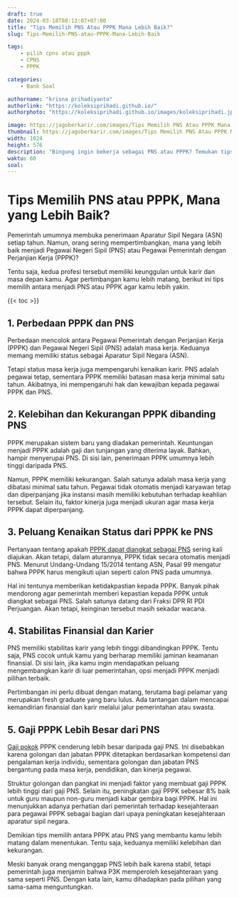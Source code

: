 ```yaml
---
draft: true
date: 2024-03-18T08:13:07+07:00
title: "Tips Memilih PNS Atau PPPK Mana Lebih Baik?"
slug: Tips-Memilih-PNS-atau-PPPK-Mana-Lebih-Baik

tags:
    - pilih cpns atau pppk
    - CPNS
    - PPPK

categories:
    - Bank Soal

authorname: "krisna prihadiyanto"
authorlink: "https://koleksiprihadi.github.io/"
authorphoto: "https://koleksiprihadi.github.io/images/koleksiprihadi.jpeg"

image: https://jagoberkarir.com/images/Tips Memilih PNS Atau PPPK Mana Lebih Baik.png
thumbnail: https://jagoberkarir.com/images/Tips Memilih PNS Atau PPPK Mana Lebih Baik.png
width: 1024
height: 576
description: "Bingung ingin bekerja sebagai PNS atau PPPK? Temukan tips memilih PNS atau P3K agar keputusanmu menjadi matang. Baca selengkapnya di sini."
waktu: 60
soal:
---
```


# Tips Memilih PNS atau PPPK, Mana yang Lebih Baik?

Pemerintah umumnya membuka penerimaan Aparatur Sipil Negara (ASN) setiap tahun. Namun, orang sering mempertimbangkan, mana yang lebih baik menjadi Pegawai Negeri Sipil (PNS) atau Pegawai Pemerintah dengan Perjanjian Kerja (PPPK)?

Tentu saja, kedua profesi tersebut memiliki keunggulan untuk karir dan masa depan kamu. Agar pertimbangan kamu lebih matang, berikut ini tips memilih antara menjadi PNS atau PPPK agar kamu lebih yakin.

{{< toc >}}

## 1. Perbedaan PPPK dan PNS

Perbedaan mencolok antara Pegawai Pemerintah dengan Perjanjian Kerja (PPPK) dan Pegawai Negeri Sipil (PNS) adalah masa kerja. Keduanya memang memiliki status sebagai Aparatur Sipil Negara (ASN). 

Tetapi status masa kerja juga mempengaruhi kenaikan karir. PNS adalah pegawai tetap, sementara PPPK memiliki batasan masa kerja minimal satu tahun. Akibatnya, ini mempengaruhi hak dan kewajiban kepada pegawai PPPK dan PNS.

## 2. Kelebihan dan Kekurangan PPPK dibanding PNS

PPPK merupakan sistem baru yang diadakan pemerintah. Keuntungan menjadi PPPK adalah gaji dan tunjangan yang diterima layak. Bahkan, hampir menyerupai PNS. Di sisi lain, penerimaan PPPK umumnya lebih tinggi daripada PNS.

Namun, PPPK memiliki kekurangan. Salah satunya adalah masa kerja yang dibatasi minimal satu tahun. Pegawai tidak otomatis menjadi karyawan tetap dan diperpanjang jika instansi masih memiliki kebutuhan terhadap keahlian tersebut. Selain itu, faktor kinerja juga menjadi ukuran agar masa kerja PPPK dapat diperpanjang.

## 3. Peluang Kenaikan Status dari PPPK ke PNS

Pertanyaan tentang apakah [PPPK dapat diangkat sebagai PNS](https://news.detik.com/kolom/d-7110448/pdi-perjuangan-minta-pemerintah-segera-angkat-p3k-jadi-pns) sering kali diajukan. Akan tetapi, dalam aturannya, PPPK tidak secara otomatis menjadi PNS. Menurut Undang-Undang 15/2014 tentang ASN, Pasal 99 mengatur bahwa PPPK harus mengikuti ujian seperti calon PNS pada umumnya.

Hal ini tentunya memberikan ketidakpastian kepada PPPK. Banyak pihak mendorong agar pemerintah memberi kepastian kepada PPPK untuk diangkat sebagai PNS. Salah satunya datang dari Fraksi DPR RI PDI Perjuangan. Akan tetapi, keinginan tersebut masih sekadar wacana.

## 4. Stabilitas Finansial dan Karier

PNS memiliki stabilitas karir yang lebih tinggi dibandingkan PPPK. Tentu saja, PNS cocok untuk kamu yang berharap memiliki jaminan keamanan finansial. Di sisi lain, jika kamu ingin mendapatkan peluang mengembangkan karir di luar pemerintahan, opsi menjadi PPPK menjadi pilihan terbaik.

Pertimbangan ini perlu dibuat dengan matang, terutama bagi pelamar yang merupakan fresh graduate yang baru lulus. Ada tantangan dalam mencapai kemandirian finansial dan karir melalui jalur pemerintahan atau swasta.

## 5. Gaji PPPK Lebih Besar dari PNS

[Gaji pokok](https://an-nur.ac.id/blog/mengapa-gaji-p3k-lebih-besar-dari-gaji-pns-berikut-penjelasannya.html) PPPK cenderung lebih besar daripada gaji PNS. Ini disebabkan karena golongan dan jabatan PPPK ditetapkan berdasarkan kompetensi dan pengalaman kerja individu, sementara golongan dan jabatan PNS bergantung pada masa kerja, pendidikan, dan kinerja pegawai.

Struktur golongan dan pangkat ini menjadi faktor yang membuat gaji PPPK lebih tinggi dari gaji PNS. Selain itu, peningkatan gaji PPPK sebesar 8% baik untuk guru maupun non-guru menjadi kabar gembira bagi PPPK. Hal ini menunjukkan adanya perhatian dari pemerintah terhadap kesejahteraan para pegawai PPPK sebagai bagian dari upaya peningkatan kesejahteraan aparatur sipil negara.

Demikian tips memilih antara PPPK atau PNS yang membantu kamu lebih matang dalam menentukan. Tentu saja, keduanya memiliki kelebihan dan kekurangan. 

Meski banyak orang menganggap PNS lebih baik karena stabil, tetapi pemerintah juga menjamin bahwa P3K memperoleh kesejahteraan yang sama seperti PNS. Dengan kata lain, kamu dihadapkan pada pilihan yang sama-sama menguntungkan.
